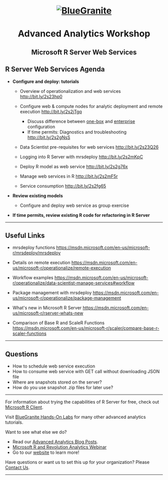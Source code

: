 <head>
<h1 align="center">
  <a href = "http://www.blue-granite.com"><img src="https://www.blue-granite.com/hs-fs/hub/257922/file-2333776730-png/IMG_2015/Blue-Granite-Logo.png?t=1487021913995&width=758&name=Blue-Granite-Logo.png" alt="BlueGranite"></a>
</h1>
<h1 align="center">Advanced Analytics Workshop</h1>
<h2 align="center">Microsoft R Server Web Services</h2>
</head>

## R Server Web Services Agenda

* **Configure and deploy: tutorials**

    + Overview of operationalization and web services <http://bit.ly/2s23hp0>
    + Configure web & compute nodes for analytic deployment and remote execution <http://bit.ly/2s2jTgq>
        - Discuss difference between [one-box](https://msdn.microsoft.com/en-us/microsoft-r/operationalize/configuration-initial) and [enterprise](https://msdn.microsoft.com/en-us/microsoft-r/operationalize/configure-enterprise) configuration
        - If time permits: Diagnostics and troubleshooting <http://bit.ly/2s2gNsS>
        
    + Data Scientist pre-requisites for web services <http://bit.ly/2s23Q26>
    + Logging into R Server with mrsdeploy <http://bit.ly/2s2mKpC>
    + Deploy R model as web service <http://bit.ly/2s2g76x>
    + Manage web services in R <http://bit.ly/2s2mF5r>
    + Service consumption <http://bit.ly/2s2fg65>

* **Review existing models**
    + Configure and deploy web service as group exercise
    
* **If time permits, review existing R code for refactoring in R Server**

***
 
## Useful Links
* mrsdeploy functions <https://msdn.microsoft.com/en-us/microsoft-r/mrsdeploy/mrsdeploy>

* Details on remote execution <https://msdn.microsoft.com/en-us/microsoft-r/operationalize/remote-execution>

* Workflow examples <https://msdn.microsoft.com/en-us/microsoft-r/operationalize/data-scientist-manage-services#workflow>

* Package management with mrsdeploy <https://msdn.microsoft.com/en-us/microsoft-r/operationalize/package-management>

* What's new in Microsoft R Server <https://msdn.microsoft.com/en-us/microsoft-r/rserver-whats-new>

* Comparison of Base R and ScaleR Functions <https://msdn.microsoft.com/en-us/microsoft-r/scaler/compare-base-r-scaler-functions>

***

## Questions

* How to schedule web service execution
* How to consume web service with GET call without downloading JSON file
* Where are snapshots stored on the server?
* How do you use snapshot .zip files for later use?

***
For information about trying the capabilities of R Server for free, check out [Microsoft R Client](https://msdn.microsoft.com/en-us/microsoft-r/r-client-get-started).
 
Visit [BlueGranite Hands-On Labs](https://www.blue-granite.com/resources/topic/labs) for many other advanced analytics tutorials.

Want to see what else we do?
* Read our [Advanced Analytics Blog Posts](https://www.blue-granite.com/blog/topic/advanced-analytics).
* [Microsoft R and Revolution Analytics Webinar](https://www.blue-granite.com/overview-advanced-analytics-webinar-june-2016)
* Go to our [website](http://www.blue-granite.com/) to learn more!

Have questions or want us to set this up for your organization? Please [Contact Us](https://www.blue-granite.com/contact-us).

***